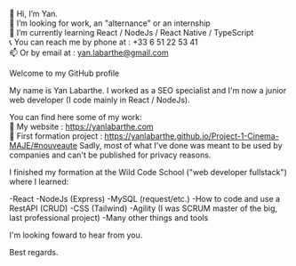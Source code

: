 👋 Hi, I’m Yan.  
👀 I’m looking for work, an "alternance" or an internship  
🌱 I’m currently learning React / NodeJs / React Native / TypeScript  
📞 You can reach me by phone at : +33 6 51 22 53 41  
📫 Or by email at : yan.labarthe@gmail.com  
  
  
Welcome to my GitHub profile  
  
My name is Yan Labarthe. I worked as a SEO specialist and I'm now a junior web developer (I code mainly in React / NodeJs).  
  
You can find here some of my work:  
🔗 My website : https://yanlabarthe.com  
🔗 First formation project : https://yanlabarthe.github.io/Project-1-Cinema-MAJE/#nouveaute
Sadly, most of what I've done was meant to be used by companies and can't be published for privacy reasons.

I finished my formation at the Wild Code School ("web developer fullstack") where I learned:

-React
-NodeJs (Express)
-MySQL (request/etc.)
-How to code and use a RestAPI (CRUD)
-CSS (Tailwind)
-Agility (I was SCRUM master of the big, last professional project)
-Many other things and tools

I'm looking foward to hear from you.

Best regards.

